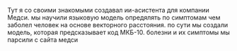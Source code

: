 Тут я со своими знакомыми создавал ии-асистента для компании Медси. 
мы научили языковую модель опредялять по симптомам чем заболел человек на основе векторного расстояния. 
по  сути мы создали модель, которая предсказывает код МКБ-10. 
болезни и их симптомы мы парсили с сайта медси
